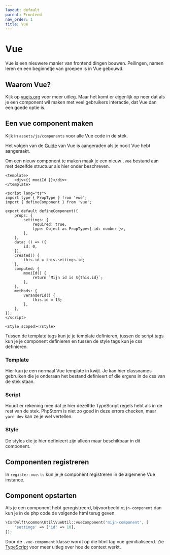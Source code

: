 ```yaml
---
layout: default
parent: Frontend
nav_order: 1
title: Vue
---
```


# Vue

Vue is een nieuwere manier van frontend dingen bouwen. Peilingen, namen leren en een beginnetje van groepen is in Vue
gebouwd.

## Waarom Vue?

Kijk op [vuejs.org](https://vuejs.org/) voor meer uitleg. Maar het komt er eigenlijk op neer dat als je een component
wil maken met veel gebruikers interactie, dat Vue dan een goede optie is.

## Een vue component maken

Kijk in `assets/js/components` voor alle Vue code in de stek.

Het volgen van de [Guide](https://vuejs.org/v2/guide/) van Vue is aangeraden als je nooit Vue hebt aangeraakt.

Om een nieuw component te maken maak je een nieuw `.vue` bestand aan met dezelfde structuur als hier onder beschreven.

```vue
<template>
	<div>{{ mooiId }}</div>
</template>

<script lang="ts">
import type { PropType } from 'vue';
import { defineComponent } from 'vue';

export default defineComponent({
	props: {
		settings: {
			required: true,
			type: Object as PropType<{ id: number }>,
		},
	},
	data: () => ({
		id: 0,
	}),
	created() {
		this.id = this.settings.id;
	},
	computed: {
		mooiId() {
			return `Mijn id is ${this.id}`;
		},
	},
	methods: {
		veranderId() {
			this.id = 13;
		},
	},
});
</script>

<style scoped></style>
```

Tussen de template tags kun je je template definieren, tussen de script tags kun je je component definieren en tussen de
style tags kun je css definieren.

### Template

Hier kun je een normaal Vue template in kwijt. Je kan hier classnames gebruiken die je onderaan het bestand definieert
of die ergens in de css van de stek staan.

### Script

Houdt er rekening mee dat je hier dezelfde TypeScript regels hebt als in de rest van de stek. PhpStorm is niet zo goed
in deze errors checken, maar `yarn dev` kan ze je wel vertellen.

### Style

De styles die je hier definieert zijn alleen maar beschikbaar in dit component.

## Componenten registreren

In `register-vue.ts` kun je je component registreren in de algemene Vue instance.

## Component opstarten

Als je een component hebt geregistreerd, bijvoorbeeld `mijn-component` dan kun je in de php code de volgende html terug
geven.

```php
\CsrDelft\common\Util\VueUtil::vueComponent('mijn-component', [
	'settings' => ['id' => 10],
]);
```

Door de `.vue-component` klasse wordt op die html tag vue geïnitialiseerd. Zie [TypeScript](typescript.md) voor meer
uitleg over hoe de context werkt.
